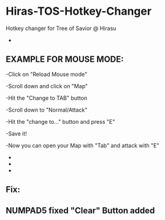 # Hiras-TOS-Hotkey-Changer
Hotkey changer for Tree of Savior @ Hirasu

-
EXAMPLE FOR MOUSE MODE:
-
-Click on "Reload Mouse mode"

-Scroll down and click on "Map"

-Hit the "Change to TAB" button 

-Scroll down to "Normal/Attack"

-Hit the "change to..." button and press "E"

-Save it!

-Now you can open your Map with "Tab" and attack with "E"


-
-
-
Fix:
-
NUMPAD5 fixed
"Clear" Button added
-
